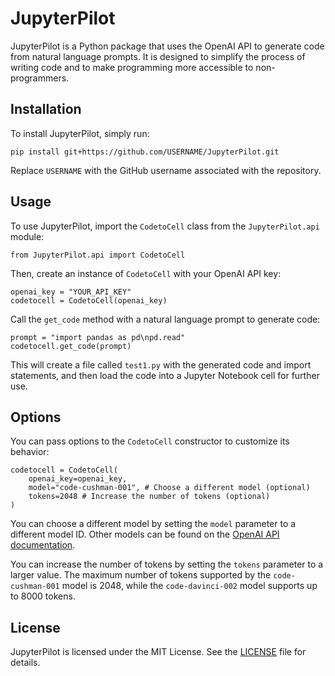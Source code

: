 <h1>JupyterPilot</h1>

<p>JupyterPilot is a Python package that uses the OpenAI API to generate code from natural language prompts. It is designed to simplify the process of writing code and to make programming more accessible to non-programmers.</p>

<h2>Installation</h2>

<p>To install JupyterPilot, simply run:</p>

<pre><code>pip install git+https://github.com/USERNAME/JupyterPilot.git</code></pre>

<p>Replace <code>USERNAME</code> with the GitHub username associated with the repository.</p>

<h2>Usage</h2>

<p>To use JupyterPilot, import the <code>CodetoCell</code> class from the <code>JupyterPilot.api</code> module:</p>

<pre><code>from JupyterPilot.api import CodetoCell</code></pre>

<p>Then, create an instance of <code>CodetoCell</code> with your OpenAI API key:</p>

<pre><code>openai_key = "YOUR_API_KEY"
codetocell = CodetoCell(openai_key)</code></pre>

<p>Call the <code>get_code</code> method with a natural language prompt to generate code:</p>

<pre><code>prompt = "import pandas as pd\npd.read"
codetocell.get_code(prompt)</code></pre>

<p>This will create a file called <code>test1.py</code> with the generated code and import statements, and then load the code into a Jupyter Notebook cell for further use.</p>

<h2>Options</h2>

<p>You can pass options to the <code>CodetoCell</code> constructor to customize its behavior:</p>

<pre><code>codetocell = CodetoCell(
    openai_key=openai_key,
    model="code-cushman-001", # Choose a different model (optional)
    tokens=2048 # Increase the number of tokens (optional)
)</code></pre>

<p>You can choose a different model by setting the <code>model</code> parameter to a different model ID. Other models can be found on the <a href="https://beta.openai.com/docs/engines/code-completion">OpenAI API documentation</a>.</p>

<p>You can increase the number of tokens by setting the <code>tokens</code> parameter to a larger value. The maximum number of tokens supported by the <code>code-cushman-001</code> model is 2048, while the <code>code-davinci-002</code> model supports up to 8000 tokens.</p>

<h2>License</h2>

<p>JupyterPilot is licensed under the MIT License. See the <a href="LICENSE">LICENSE</a> file for details.</p>
